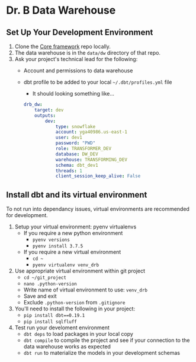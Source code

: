 # Dr. B Data Warehouse

## Set Up Your Development Environment

1. Clone the [Core framework](https://github.com/rittmananalytics/ra_fw_core/edit/main/README.md) repo locally. 
2. The data warehouse is in the `data/dw` directory of that repo.
3. Ask your project's technical lead for the following:
    - Account and permissions to data warehouse
    - dbt profile to be added to your local `~/.dbt/profiles.yml` file
        - It should looking something like...

        ```yaml
        drb_dw:
            target: dev
            outputs:
                dev:
                    type: snowflake
                    account: yga40986.us-east-1
                    user: dev1
                    password: "PWD"
                    role: TRANSFORMER_DEV
                    database: DW_DEV
                    warehouse: TRANSFORMING_DEV
                    schema: dbt_dev1
                    threads: 1
                    client_session_keep_alive: False
        ```




## Install dbt and its virtual environment

To not run into dependancy issues, virtual environments are recommended for development.

1. Setup your virtual environment: pyenv virtualenvs
    - If you require a new python environment
        - `pyenv versions`
        - `pyenv install 3.7.5`
    - If you require a new virtual environment
        - `cd ~`
        - `pyenv virtualenv venv_drb`
2. Use appropriate virtual environment within git project
    - `cd ~/git_project`
    - `nano .python-version`
    - Write name of virtual environment to use: `venv_drb`
    - Save and exit
    - Exclude `.python-version` from `.gitignore`
3. You'll need to install the following in your project:
    - `pip install dbt==0.19.1`
    - `pip install sqlfluff`
4. Test run your develoment environment
    - `dbt deps` to load packages in your local copy
    - `dbt compile` to compile the project and see if your connection to the data warehouse works as expected
    - `dbt run` to materialize the models in your development schemas

